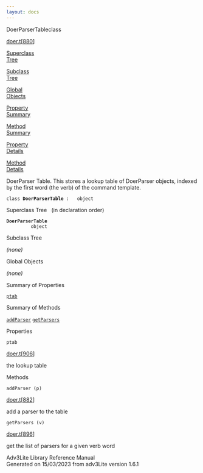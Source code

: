 ```yaml
---
layout: docs
---
```

<span class="title">DoerParserTable</span><span class="type">class</span>

[doer.t](../file/doer.t.html)\[[880](../source/doer.t.html#880)\]

[Superclass  
Tree](#_SuperClassTree_)

[Subclass  
Tree](#_SubClassTree_)

[Global  
Objects](#_ObjectSummary_)

[Property  
Summary](#_PropSummary_)

[Method  
Summary](#_MethodSummary_)

[Property  
Details](#_Properties_)

[Method  
Details](#_Methods_)



DoerParser Table. This stores a lookup table of DoerParser objects,
indexed by the first word (the verb) of the command template.

`class `**`DoerParserTable`**` :   object`



<span id="_SuperClassTree_"></span>



<span class="hdln">Superclass Tree</span>   (in declaration order)



**`DoerParserTable`**  
`         object`  
<span id="_SubClassTree_"></span>



<span class="hdln">Subclass Tree</span>  



*(none)* <span id="_ObjectSummary_"></span>



<span class="hdln">Global Objects</span>  



*(none)* <span id="_PropSummary_"></span>



<span class="hdln">Summary of Properties</span>  



[`ptab`](#ptab)

<span id="_MethodSummary_"></span>



<span class="hdln">Summary of Methods</span>  



[`addParser`](#addParser) [`getParsers`](#getParsers)

<span id="_Properties_"></span>



<span class="hdln">Properties</span>  



<span id="ptab"></span>

`ptab`

[doer.t](../file/doer.t.html)\[[906](../source/doer.t.html#906)\]



the lookup table



<span id="_Methods_"></span>



<span class="hdln">Methods</span>  



<span id="addParser"></span>

`addParser (p)`

[doer.t](../file/doer.t.html)\[[882](../source/doer.t.html#882)\]



add a parser to the table



<span id="getParsers"></span>

`getParsers (v)`

[doer.t](../file/doer.t.html)\[[896](../source/doer.t.html#896)\]



get the list of parsers for a given verb word





Adv3Lite Library Reference Manual  
Generated on 15/03/2023 from adv3Lite version 1.6.1


